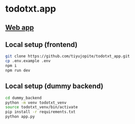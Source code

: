 # todotxt.app

## [Web app](https://todotxt.app)

## Local setup (frontend)

```bash
git clone https://github.com/tiyujopite/todotxt_app.git
cp .env.example .env
npm i
npm run dev
```

## Local setup (dummy backend)

```bash
cd dummy_backend
python -m venv todotxt_venv
source todotxt_venv/bin/activate
pip install -r requirements.txt
python app.py
```
